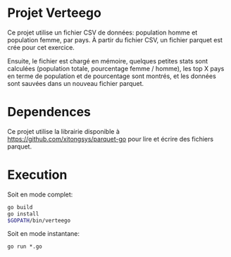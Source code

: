 # Projet Verteego
Ce projet utilise un fichier CSV de données: population homme et population femme, par pays.
À partir du fichier CSV, un fichier parquet est crée pour cet exercice.

Ensuite, le fichier est chargé en mémoire, quelques petites stats sont calculées (population totale, pourcentage femme / homme), les top X pays en terme de population et de pourcentage sont montrés, et les données sont sauvées dans un nouveau fichier parquet.

# Dependences
Ce projet utilise la librairie disponible à https://github.com/xitongsys/parquet-go pour lire et écrire des fichiers parquet.

# Execution
Soit en mode complet:
```sh
go build
go install
$GOPATH/bin/verteego
```

Soit en mode instantane:
```
go run *.go
```
